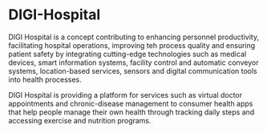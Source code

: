 # DIGI-Hospital
DIGI Hospital is a concept contributing to enhancing personnel productivity, facilitating hospital operations, improving teh process quality and ensuring patient safety by integrating cutting-edge technologies such as medical devices, smart information systems, facility control and automatic conveyor systems, location-based services, sensors and digital communication tools into health processes.

DIGI Hospital is providing a platform for services such as virtual doctor appointments and chronic-disease management to consumer health apps that help people manage their own health through tracking daily steps and accessing exercise and nutrition programs.
